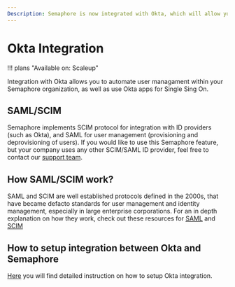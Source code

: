 ```yaml
---
Description: Semaphore is now integrated with Okta, which will allow you to provision and deprovision users automatically, and also use you Okta app as a Single Sing On for your Semaphore organization
---
```


# Okta Integration

!!! plans "Available on: <span class="plans-box">Scaleup</span>"

Integration with Okta allows you to automate user managament within your Semaphore organization, as well as use Okta apps for
Single Sing On.

## SAML/SCIM

Semaphore implements SCIM protocol for integration with ID providers (such as Okta), and SAML for user
management (provisioning and deprovisioning of users). If you would like to use this Semaphore feature,
but your company uses any other SCIM/SAML ID provider, feel free to contact our [support team][form].


## How SAML/SCIM work?

SAML and SCIM are well established protocols defined in the 2000s, that have became defacto standards
for user management and identity management, especially in large enterprise corporations. For an in depth
explanation on how they work, check out these resources for [SAML][saml_docs] and [SCIM][scim_docs]

## How to setup integration between Okta and Semaphore

[Here][okta_installation] you will find detailed instruction on how to setup Okta integration.

[form]:  https://semaphoreci.com/contact
[saml_docs]: https://developer.okta.com/docs/concepts/saml/
[scim_docs]: https://developer.okta.com/docs/reference/scim/scim-20/#determine-if-the-user-already-exists
[scim_docs]: https://developer.okta.com/docs/reference/scim/scim-20/#determine-if-the-user-already-exists
[okta_installation]: ./installation.md
